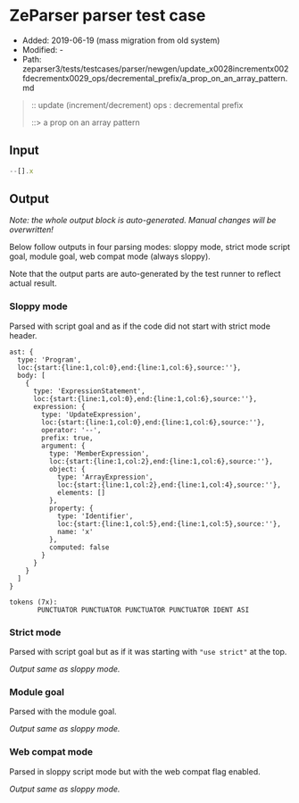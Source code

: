 # ZeParser parser test case

- Added: 2019-06-19 (mass migration from old system)
- Modified: -
- Path: zeparser3/tests/testcases/parser/newgen/update_x0028incrementx002fdecrementx0029_ops/decremental_prefix/a_prop_on_an_array_pattern.md

> :: update (increment/decrement) ops : decremental prefix
>
> ::> a prop on an array pattern

## Input

`````js
--[].x
`````

## Output

_Note: the whole output block is auto-generated. Manual changes will be overwritten!_

Below follow outputs in four parsing modes: sloppy mode, strict mode script goal, module goal, web compat mode (always sloppy).

Note that the output parts are auto-generated by the test runner to reflect actual result.

### Sloppy mode

Parsed with script goal and as if the code did not start with strict mode header.

`````
ast: {
  type: 'Program',
  loc:{start:{line:1,col:0},end:{line:1,col:6},source:''},
  body: [
    {
      type: 'ExpressionStatement',
      loc:{start:{line:1,col:0},end:{line:1,col:6},source:''},
      expression: {
        type: 'UpdateExpression',
        loc:{start:{line:1,col:0},end:{line:1,col:6},source:''},
        operator: '--',
        prefix: true,
        argument: {
          type: 'MemberExpression',
          loc:{start:{line:1,col:2},end:{line:1,col:6},source:''},
          object: {
            type: 'ArrayExpression',
            loc:{start:{line:1,col:2},end:{line:1,col:4},source:''},
            elements: []
          },
          property: {
            type: 'Identifier',
            loc:{start:{line:1,col:5},end:{line:1,col:5},source:''},
            name: 'x'
          },
          computed: false
        }
      }
    }
  ]
}

tokens (7x):
       PUNCTUATOR PUNCTUATOR PUNCTUATOR PUNCTUATOR IDENT ASI
`````

### Strict mode

Parsed with script goal but as if it was starting with `"use strict"` at the top.

_Output same as sloppy mode._

### Module goal

Parsed with the module goal.

_Output same as sloppy mode._

### Web compat mode

Parsed in sloppy script mode but with the web compat flag enabled.

_Output same as sloppy mode._
